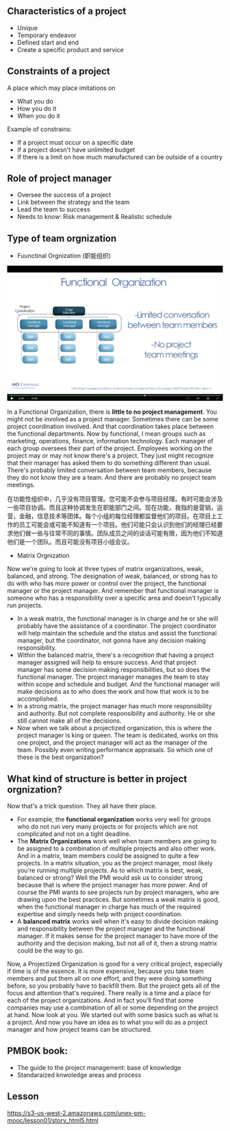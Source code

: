 ## Characteristics of a project
- Unique
- Temporary endeavor
- Defined start and end
- Create a specific product and service

## Constraints of a project
A place which may place imitations on 
- What you do
- How you do it
- When you do it

Example of constrains:
- If a project must occur on a specific date
- If a project doesn't have unlimited budget
- If there is a limit on how much manufactured can be outside of a country

## Role of project manager
- Oversee the success of a project
- Link between the strategy and the team
- Lead the team to success
- Needs to know: Risk management & Realistic schedule

## Type of team orgnization
- Fuunctinal Orgnization (职能组织)

<img src="./images/Screen Shot 2018-04-21 at 6.15.07 PM.png">

In a Functional Organization, there is __little to no project management__. You might not be involved as a project manager. Sometimes there can be some project coordination involved. And that coordination takes place between the functional departments. Now by functional, I mean groups such as marketing, operations, finance, information technology. Each manager of each group oversees their part of the project. Employees working on the project may or may not know there's a project. They just might recognize that their manager has asked them to do something different than usual. There's probably limited conversation between team members, because they do not know they are a team. And there are probably no project team meetings. 

在功能性组织中，几乎没有项目管理。您可能不会参与项目经理。有时可能会涉及一些项目协调。而且这种协调发生在职能部门之间。现在功能，我指的是营销，运营，金融，信息技术等团体。每个小组的每位经理都监督他们的项目。在项目上工作的员工可能会或可能不知道有一个项目。他们可能只会认识到他们的经理已经要求他们做一些与往常不同的事情。团队成员之间的谈话可能有限，因为他们不知道他们是一个团队。而且可能没有项目小组会议。

- Matrix Orgnization 

Now we're going to look at three types of matrix organizations, weak, balanced, and strong. The designation of weak, balanced, or strong has to do with who has more power or control over the project, the functional manager or the project manager. And remember that functional manager is someone who has a responsibility over a specific area and doesn't typically run projects. 
- In a weak matrix, the functional manager is in charge and he or she will probably have the assistance of a coordinator. The project coordinator will help maintain the schedule and the status and assist the functional manager, but the coordinator, not gonna have any decision making responsibility. 
- Within the balanced matrix, there's a recognition that having a project manager assigned will help to ensure success. And that project manager has some decision making responsibilities, but so does the functional manager. The project manager manages the team to stay within scope and schedule and budget. And the functional manager will make decisions as to who does the work and how that work is to be accomplished. 
- In a strong matrix, the project manager has much more responsibility and authority. But not complete responsibility and authority. He or she still cannot make all of the decisions. 
- Now when we talk about a projectized organization, this is where the project manager is king or queen. The team is dedicated, works on this one project, and the project manager will act as the manager of the team. Possibly even writing performance appraisals. So which one of these is the best organization? 

## What kind of structure is better in project orgnization?
Now that's a trick question. They all have their place. 
- For example, the __functional organization__ works very well for groups who do not run very many projects or for projects which are not complicated and not on a tight deadline.  
- The __Matrix Organizations__ work well when team members are going to be assigned to a combination of multiple projects and also other work. And in a matrix, team members could be assigned to quite a few projects. In a matrix situation, you as the project manager, most likely you're running multiple projects. As to which matrix is best, weak, balanced or strong? Well the PMI would ask us to consider strong because that is where the project manager has more power. And of course the PMI wants to see projects run by project managers, who are drawing upon the best practices. But sometimes a weak matrix is good, when the functional manager in charge has much of the required expertise and simply needs help with project coordination. 
- A __balanced matrix__ works well when it's easy to divide decision making and responsibility between the project manager and the functional manager. If it makes sense for the project manager to have more of the authority and the decision making, but not all of it, then a strong matrix could be the way to go. 

Now, a Projectized Organization is good for a very critical project, especially if time is of the essence. It is more expensive, because you take team members and put them all on one effort, and they were doing something before, so you probably have to backfill them. But the project gets all of the focus and attention that's required. There really is a time and a place for each of the project organizations. And in fact you'll find that some companies may use a combination of all or some depending on the project at hand. Now look at you. We started out with some basics such as what is a project. And now you have an idea as to what you will do as a project manager and how project teams can be structured. 



## PMBOK book: 
- The guide to the project management: base of knowledge
- Standaraized knwoledge areas and process

## Lesson
https://s3-us-west-2.amazonaws.com/unex-pm-mooc/lesson01/story_html5.html
